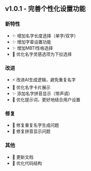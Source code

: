 ## v1.0.1 - 完善个性化设置功能

### 新特性
- ✨ 增加名字长度选择（单字/双字）
- ✨ 增加字辈设置功能
- ✨ 增加MBTI性格选择
- 🎨 优化名字灵感选项为下拉选择

### 改进
- ⚡️ 改进AI生成逻辑，避免重复名字
- 🎨 优化名字卡片展示
- ✨ 添加名字拼音显示（带声调）
- 🔧 优化提示词，更好地结合用户设置

### 修复
- 🐛 修复重复名字生成问题
- 🐛 修复拼音显示问题

### 其他
- 📝 更新文档
- 🔧 优化代码结构